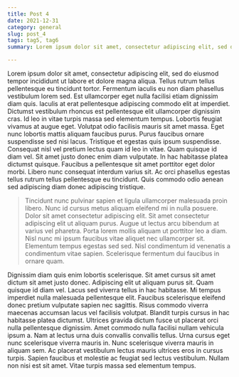 ```yaml
---
title: Post 4
date: 2021-12-31
category: general
slug: post_4
tags: tag5, tag6
summary: Lorem ipsum dolor sit amet, consectetur adipiscing elit, sed do eiusmod

---
```


Lorem ipsum dolor sit amet, consectetur adipiscing elit, sed do eiusmod tempor incididunt ut labore et dolore magna aliqua. Tellus rutrum tellus pellentesque eu tincidunt tortor. Fermentum iaculis eu non diam phasellus vestibulum lorem sed. Est ullamcorper eget nulla facilisi etiam dignissim diam quis. Iaculis at erat pellentesque adipiscing commodo elit at imperdiet. Dictumst vestibulum rhoncus est pellentesque elit ullamcorper dignissim cras. Id leo in vitae turpis massa sed elementum tempus. Lobortis feugiat vivamus at augue eget. Volutpat odio facilisis mauris sit amet massa. Eget nunc lobortis mattis aliquam faucibus purus. Purus faucibus ornare suspendisse sed nisi lacus. Tristique et egestas quis ipsum suspendisse. Consequat nisl vel pretium lectus quam id leo in vitae. Quam quisque id diam vel. Sit amet justo donec enim diam vulputate. In hac habitasse platea dictumst quisque. Faucibus a pellentesque sit amet porttitor eget dolor morbi. Libero nunc consequat interdum varius sit. Ac orci phasellus egestas tellus rutrum tellus pellentesque eu tincidunt. Quis commodo odio aenean sed adipiscing diam donec adipiscing tristique.

>Tincidunt nunc pulvinar sapien et ligula ullamcorper malesuada proin libero. Nunc id cursus metus aliquam eleifend mi in nulla posuere. Dolor sit amet consectetur adipiscing elit. Sit amet consectetur adipiscing elit ut aliquam purus. Augue ut lectus arcu bibendum at varius vel pharetra. Porta lorem mollis aliquam ut porttitor leo a diam. Nisl nunc mi ipsum faucibus vitae aliquet nec ullamcorper sit. Elementum tempus egestas sed sed. Nisl condimentum id venenatis a condimentum vitae sapien. Scelerisque fermentum dui faucibus in ornare quam.

Dignissim diam quis enim lobortis scelerisque. Sit amet cursus sit amet dictum sit amet justo donec. Adipiscing elit ut aliquam purus sit. Quam quisque id diam vel. Lacus sed viverra tellus in hac habitasse. Mi tempus imperdiet nulla malesuada pellentesque elit. Faucibus scelerisque eleifend donec pretium vulputate sapien nec sagittis. Risus commodo viverra maecenas accumsan lacus vel facilisis volutpat. Blandit turpis cursus in hac habitasse platea dictumst. Ultrices gravida dictum fusce ut placerat orci nulla pellentesque dignissim. Amet commodo nulla facilisi nullam vehicula ipsum a. Nam at lectus urna duis convallis convallis tellus. Urna cursus eget nunc scelerisque viverra mauris in. Nunc scelerisque viverra mauris in aliquam sem. Ac placerat vestibulum lectus mauris ultrices eros in cursus turpis. Sapien faucibus et molestie ac feugiat sed lectus vestibulum. Nullam non nisi est sit amet. Vitae turpis massa sed elementum tempus.